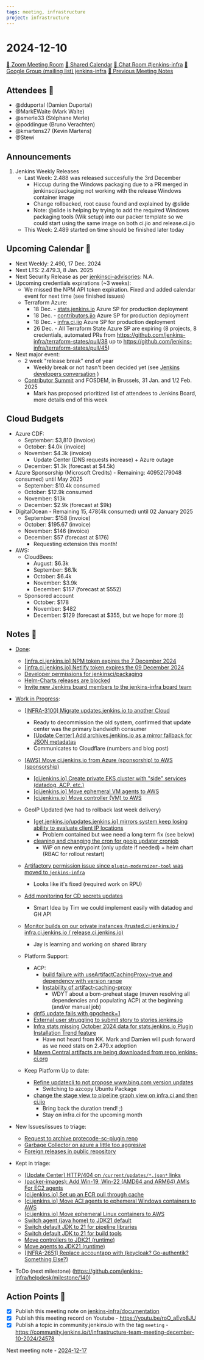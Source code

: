 ```yaml
---
tags: meeting, infrastructure
project: infrastructure
---
```

<!-- markdownlint-disable MD026-->

# 2024-12-10

[:movie_camera: Zoom Meeting Room](https://zoom.us/j/92454301214?pwd=aEVoUi9EanpaakN3L1ZxRlpDQk5Ddz09)
[:calendar: Shared Calendar](https://jenkins.io/event-calendar/)
[:speech_balloon: Chat Room #jenkins-infra](https://matrix.to/#/#jenkins-infra:matrix.org)
[:email: Google Group (mailing list) jenkins-infra](https://groups.google.com/g/jenkins-infra)
[🧠 Previous Meeting Notes](https://github.com/jenkins-infra/documentation/blob/main/meetings/2024-12-03.md)

## Attendees 👥

<!-- Handles are community.jenkins.io handles -->
* @dduportal (Damien Duportal)
* @MarkEWaite (Mark Waite)
* @smerle33 (Stéphane Merle)
* @poddingue (Bruno Verachten)
* @kmartens27 (Kevin Martens)
* @Stewi

## Announcements

1. Jenkins Weekly Releases
    * Last Week: 2.488 was released succesfully the 3rd December
        * Hiccup during the Windows packaging due to a PR merged in jenkinsci/packaging not working with the release Windows container image
        * Change rollbacked, root cause found and explained by @slide
        * Note: @slide is helping by trying to add the required Windows packaging tools (Wik setup) into our packer template so we could start using the same image on both ci.jio and release.ci.jio
    * This Week: 2.489 started on time should be finished later today

## Upcoming Calendar 📆

* Next Weekly: 2.490, 17 Dec. 2024
* Next LTS: 2.479.3, 8 Jan. 2025
* Next Security Release as per [jenkinsci-advisories](https://groups.google.com/g/jenkinsci-advisories): N.A.
* Upcoming credentials expirations (~3 weeks):
    * We missed the NPM API token expiration. Fixed and added calendar event for next time (see finished issues)
    * Terraform Azure:
        * 18 Dec. - [stats.jenkins.io](https://github.com/jenkins-infra/azure/pull/884) Azure SP for production deployment
        * 18 Dec. - [contributors.jio](https://github.com/jenkins-infra/azure/pull/883) Azure SP for production deployment
        * 18 Dec. - [infra.ci.jio](https://github.com/jenkins-infra/azure/pull/882) Azure SP for production deployment
        * 26 Dec. - All Terraform State Azure SP are expiring (8 projects, 8 credentials, automated PRs from https://github.com/jenkins-infra/terraform-states/pull/38 up to https://github.com/jenkins-infra/terraform-states/pull/45)
* Next major event:
    * 2 week "release break" end of year
        * Weekly break or not hasn't been decided yet (see [Jenkins developers conversation](https://groups.google.com/g/jenkinsci-dev/c/YcuXoxF44ko/m/Rp11aa9fAQAJ) )
    * [Contributor Summit](https://community.jenkins.io/t/jenkins-contributor-summit-on-jan-31-2025-call-for-topics-and-ideas/21678) and FOSDEM, in Brussels, 31 Jan. and 1/2 Feb. 2025
        * Mark has proposed prioritized list of attendees to Jenkins Board, more details end of this week

## Cloud Budgets

* Azure CDF:
    * September: $3,810 (invoice)
    * October: $4.0k (invoice)
    * November: $4.3k (invoice)
        * Update Center (DNS requests increase) + Azure outage
    * December: $1.3k (forecast at $4.5k)
* Azure Sponsorship (Microsoft Credits) - Remaining: $40952 ($79048 consumed) until May 2025
    * September: $10.4k consumed
    * October: $12.9k consumed
    * November: $13k
    * December: $2.9k (forecast at $9k)
* DigitalOcean - Remaining $15,478 ($4k consumed) until 02 January 2025
    * September: $158 (invoice)
    * October: $195.67 (invoice) 
    * November: $146 (invoice)
    * December: $57 (forecast at $176)
        * Requesting extension this month!
* AWS:
    * CloudBees:
        * August: $6.3k
        * September: $6.1k
        * October: $6.4k
        * November: $3.9k
        * December: $157 (forecast at $552)
    * Sponsored account
        * October: $178 
        * November: $482
        * December: $129 (forecast at $355, but we hope for more :))

## Notes :book:

* [Done](https://github.com/jenkins-infra/helpdesk/milestone/139?closed=1):
    * [[infra.ci.jenkins.io] NPM token expires the 7 December 2024](https://github.com/jenkins-infra/helpdesk/issues/4447)
    * [[infra.ci.jenkins.io] Netlify token expires the 09 December 2024](https://github.com/jenkins-infra/helpdesk/issues/4446)
    * [Developer permissions for jenkinsci/packaging](https://github.com/jenkins-infra/helpdesk/issues/4440)
    * [Helm-Charts releases are blocked](https://github.com/jenkins-infra/helpdesk/issues/4439)
    * [Invite new Jenkins board members to the jenkins-infra board team](https://github.com/jenkins-infra/helpdesk/issues/4437)

* [Work in Progress](https://github.com/jenkins-infra/helpdesk/milestone/139):
    * [[INFRA-3100] Migrate updates.jenkins.io to another Cloud](https://github.com/jenkins-infra/helpdesk/issues/2649)
        * Ready to decommission the old system, confirmed that update center was the primary bandwidth consumer
        * [[Update Center] Add archives.jenkins.io as a mirror fallback for JSON metadatas](https://github.com/jenkins-infra/helpdesk/issues/4401)
        * Communicates to Cloudflare (numbers and blog post)

    * [[AWS] Move ci.jenkins.io from Azure (sponsorship) to AWS (sponsorship)](https://github.com/jenkins-infra/helpdesk/issues/4313)
        * [[ci.jenkins.io] Create private EKS cluster with "side" services (datadog, ACP, etc.)](https://github.com/jenkins-infra/helpdesk/issues/4319)
        * [[ci.jenkins.io] Move ephemeral VM agents to AWS](https://github.com/jenkins-infra/helpdesk/issues/4316)
        * [[ci.jenkins.io] Move controller (VM) to AWS](https://github.com/jenkins-infra/helpdesk/issues/4315)
     
    * GeoIP Updated (we had to rollback last week delivery)
        * [[get.jenkins.io/updates.jenkins.io] mirrors system keep losing ability to evaluate client IP locations](https://github.com/jenkins-infra/helpdesk/issues/4441)
            * Problem contained but wee need a long term fix (see below)
        * [cleaning and changing the cron for geoip updater cronjob](https://github.com/jenkins-infra/helpdesk/issues/4436)
            * WiP on new entrypoint (only update if needed) + helm chart (RBAC for rollout restart)
    
    * [Artifactory permission issue since `plugin-modernizer-tool` was moved to `jenkins-infra` ](https://github.com/jenkins-infra/helpdesk/issues/4443)
        * Looks like it's fixed (required work on RPU)

    * [Add monitoring for CD secrets updates](https://github.com/jenkins-infra/helpdesk/issues/4383)
        * Smart Idea by Tim we could implement easily with datadog and GH API
    * [Monitor builds on our private instances (trusted.ci.jenkins.io / infra.ci.jenkins.io / release.ci.jenkins.io)](https://github.com/jenkins-infra/helpdesk/issues/2843)
        * Jay is learning and working on shared library
    
    * Platform Support:
        * ACP:
            * [build failure with useArtifactCachingProxy=true and dependency with version range](https://github.com/jenkins-infra/helpdesk/issues/4426)
            * [Instability of artifact-caching-proxy](https://github.com/jenkins-infra/helpdesk/issues/4442)
                * WDYT about a bom-preheat stage (maven resolving all dependencies and populating ACP) at the beginning (and/or manual job)
        * [dnf5 update fails with gpgcheck=1](https://github.com/jenkins-infra/helpdesk/issues/4429)
        * [External user struggling to submit story to stories.jenkins.io](https://github.com/jenkins-infra/helpdesk/issues/4392)
        * [Infra stats missing October 2024 data for stats.jenkins.io Plugin Installation Trend feature](https://github.com/jenkins-infra/helpdesk/issues/4386)
            * Have not heard from KK. Mark and Damien will push forward as we need stats on 2.479.x adoption
        * [Maven Central artifacts are being downloaded from repo.jenkins-ci.org](https://github.com/jenkins-infra/helpdesk/issues/4385)
    
    * Keep Platform Up to date:
        * [Refine updatecli to not propose www.bing.com version updates](https://github.com/jenkins-infra/helpdesk/issues/4438)
            * Switching to azcopy Ubuntu Package
        * [change the stage view to pipeline graph view on infra.ci and then ci.jio](https://github.com/jenkins-infra/helpdesk/issues/4435)
            * Bring back the duration trend! ;)
            * Stay on infra.ci for the upcoming month

* New Issues/issues to triage:
    * [Request to archive protecode-sc-plugin repo](https://github.com/jenkins-infra/helpdesk/issues/4448)
    * [Garbage Collector on azure a little too aggresive](https://github.com/jenkins-infra/helpdesk/issues/4445)
    * [Foreign releases in public repository](https://github.com/jenkins-infra/helpdesk/issues/4444)

* Kept in triage:
    * [[Update Center] HTTP/404 on `/current/updates/*.json*` links](https://github.com/jenkins-infra/helpdesk/issues/4432)
    * [(packer-images): Add Win-19, Win-22 (AMD64 and ARM64) AMIs For EC2 agents](https://github.com/jenkins-infra/helpdesk/issues/4354)
    * [[ci.jenkins.io] Set up an ECR pull through cache](https://github.com/jenkins-infra/helpdesk/issues/4321)
    * [[ci.jenkins.io] Move ACI agents to ephemeral Windows containers to AWS](https://github.com/jenkins-infra/helpdesk/issues/4318)
    * [[ci.jenkins.io] Move ephemeral Linux containers to AWS](https://github.com/jenkins-infra/helpdesk/issues/4317)
    * [Switch agent (java home) to JDK21 default](https://github.com/jenkins-infra/helpdesk/issues/4127)
    * [Switch default JDK to 21 for pipeline libraries](https://github.com/jenkins-infra/helpdesk/issues/4126)
    * [Switch default JDK to 21 for build tools](https://github.com/jenkins-infra/helpdesk/issues/4125)
    * [Move controllers to JDK21 (runtime)](https://github.com/jenkins-infra/helpdesk/issues/4123)
    * [Move agents to JDK21 (runtime)](https://github.com/jenkins-infra/helpdesk/issues/4121)
    * [[INFRA-2651] Replace accountapp with (keycloak? Go-authentik? Something Else?)](https://github.com/jenkins-infra/helpdesk/issues/2232)

* ToDo (next milestone) (https://github.com/jenkins-infra/helpdesk/milestone/140)

## Action Points :muscle:

<!-- How To: https://github.com/jenkins-infra/runbooks/tree/main/meetings -->
* [x] Publish this meeting note on [jenkins-infra/documentation](https://github.com/jenkins-infra/documentation) 
* [x] Publish this meeting record on Youtube - https://youtu.be/roO_aEvp8JU
* [x] Publish a topic in community.jenkins.io with the tag `meeting` - https://community.jenkins.io/t/infrastructure-team-meeting-december-10-2024/24578

Next meeting note - [2024-12-17](https://github.com/jenkins-infra/documentation/blob/main/meetings/2024-12-17.md) 